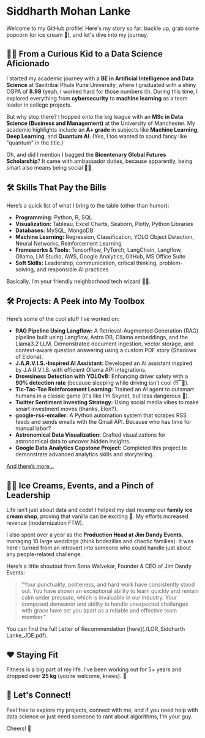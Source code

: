 # Siddharth Mohan Lanke

Welcome to my GitHub profile! Here's my story so far: buckle up, grab some popcorn (or ice cream 🍦), and let's dive into my journey.

## 👨‍🎓 **From a Curious Kid to a Data Science Aficionado**

I started my academic journey with a **BE in Artificial Intelligence and Data Science** at Savitribai Phule Pune University, where I graduated with a shiny CGPA of **8.98** (yeah, I worked hard for those numbers 🤓). During this time, I explored everything from **cybersecurity** to **machine learning** as a team leader in college projects.

But why stop there? I hopped onto the big league with an **MSc in Data Science (Business and Management)** at the University of Manchester. My academic highlights include an **A+ grade** in subjects like **Machine Learning**, **Deep Learning**, and **Quantum AI**. (Yes, I too wanted to sound fancy like "quantum" in the title.)

Oh, and did I mention I bagged the **Bicentenary Global Futures Scholarship**? It came with ambassador duties, because apparently, being smart also means being social 🤷‍♂️.

## 🛠️ **Skills That Pay the Bills**

Here’s a quick list of what I bring to the table (other than humor):

- **Programming:** Python, R, SQL
- **Visualization:** Tableau, Excel Charts, Seaborn, Plotly, Python Libraries
- **Databases:** MySQL, MongoDB
- **Machine Learning:** Regression, Classification, YOLO Object Detection, Neural Networks, Reinforcement Learning
- **Frameworks & Tools:** TensorFlow, PyTorch, LangChain, Langflow, Ollama, LM Studio, AWS, Google Analytics, GitHub, MS Office Suite
- **Soft Skills:** Leadership, communication, critical thinking, problem-solving, and responsible AI practices

Basically, I’m your friendly neighborhood tech wizard 🧙‍♂️.


## 🛠️ **Projects: A Peek into My Toolbox**

Here’s some of the cool stuff I’ve worked on:

- **RAG Pipeline Using Langflow:** A Retrieval-Augmented Generation (RAG) pipeline built using Langflow, Astra DB, Ollama embeddings, and the Llama3.2 LLM. Demonstrated document ingestion, vector storage, and context-aware question answering using a custom PDF story (Shadows of Eldoria).
- **J.A.R.V.I.S.-Inspired AI Assistant:** Developed an AI assistant inspired by J.A.R.V.I.S. with efficient Ollama API integrations.
- **Drowsiness Detection with YOLOv8:** Enhancing driver safety with a **90% detection rate** (because sleeping while driving isn’t cool 😴🚗).
- **Tic-Tac-Toe Reinforcement Learning:** Trained an AI agent to outsmart humans in a classic game (it's like I’m Skynet, but less dangerous 🤖).
- **Twitter Sentiment Investing Strategy:** Using social media vibes to make smart investment moves (thanks, Elon?).
- **google-rss-emailer:** A Python automation system that scrapes RSS feeds and sends emails with the Gmail API. Because who has time for manual labor?
- **Astronomical Data Visualization:** Crafted visualizations for astronomical data to uncover hidden insights.
- **Google Data Analytics Capstone Project:** Completed this project to demonstrate advanced analytics skills and storytelling.

[And there’s more...](https://github.com/siddharthlanke?tab=repositories)

## 🧑‍🍳 **Ice Creams, Events, and a Pinch of Leadership**

Life isn’t just about data and code! I helped my dad revamp our **family ice cream shop**, proving that vanilla can be exciting 🍦. My efforts increased revenue (modernization FTW).

I also spent over a year as the **Production Head at Jim Dandy Events**, managing 10 large weddings (think bridezillas and chaotic families). It was here I turned from an introvert into someone who could handle just about any people-related challenge.

Here’s a little shoutout from Sona Walvekar, Founder & CEO of Jim Dandy Events:
> "Your punctuality, politeness, and hard work have consistently stood out. You have shown an
exceptional ability to learn quickly and remain calm under pressure, which is invaluable in our
industry. Your composed demeanor and ability to handle unexpected challenges with grace
have set you apart as a reliable and effective team member."

You can find the full Letter of Recommendation [here](./LOR_Siddharth Lanke_JDE.pdf).

## ❤️ **Staying Fit**

Fitness is a big part of my life. I’ve been working out for 5+ years and dropped over **25 kg** (you’re welcome, knees). 💪

## 🤝 **Let's Connect!**

Feel free to explore my projects, connect with me, and if you need help with data science or just need someone to rant about algorithms, I’m your guy.

Cheers! 🍻
